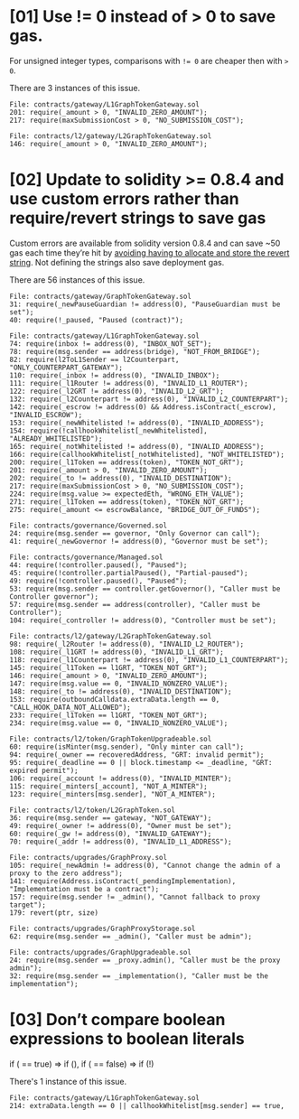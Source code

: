# [01] Use != 0 instead of > 0 to save gas.

For unsigned integer types, comparisons with `!= 0` are cheaper then with `> 0`.

There are 3 instances of this issue.

```
File: contracts/gateway/L1GraphTokenGateway.sol
201: require(_amount > 0, "INVALID_ZERO_AMOUNT");
217: require(maxSubmissionCost > 0, "NO_SUBMISSION_COST");
```

```
File: contracts/l2/gateway/L2GraphTokenGateway.sol
146: require(_amount > 0, "INVALID_ZERO_AMOUNT");
```

# [02] Update to solidity >= 0.8.4 and use custom errors rather than require/revert strings to save gas

Custom errors are available from solidity version 0.8.4 and can save ~50 gas each time they’re hit by [avoiding having to allocate and store the revert string](https://blog.soliditylang.org/2021/04/21/custom-errors/#errors-in-depth). Not defining the strings also save deployment gas.

There are 56 instances of this issue.

```
File: contracts/gateway/GraphTokenGateway.sol
31: require(_newPauseGuardian != address(0), "PauseGuardian must be set");
40: require(!_paused, "Paused (contract)");
```

```
File: contracts/gateway/L1GraphTokenGateway.sol
74: require(inbox != address(0), "INBOX_NOT_SET");
78: require(msg.sender == address(bridge), "NOT_FROM_BRIDGE");
82: require(l2ToL1Sender == l2Counterpart, "ONLY_COUNTERPART_GATEWAY");
110: require(_inbox != address(0), "INVALID_INBOX");
111: require(_l1Router != address(0), "INVALID_L1_ROUTER");
122: require(_l2GRT != address(0), "INVALID_L2_GRT");
132: require(_l2Counterpart != address(0), "INVALID_L2_COUNTERPART");
142: require(_escrow != address(0) && Address.isContract(_escrow), "INVALID_ESCROW");
153: require(_newWhitelisted != address(0), "INVALID_ADDRESS");
154: require(!callhookWhitelist[_newWhitelisted], "ALREADY_WHITELISTED");
165: require(_notWhitelisted != address(0), "INVALID_ADDRESS");
166: require(callhookWhitelist[_notWhitelisted], "NOT_WHITELISTED");
200: require(_l1Token == address(token), "TOKEN_NOT_GRT");
201: require(_amount > 0, "INVALID_ZERO_AMOUNT");
202: require(_to != address(0), "INVALID_DESTINATION");
217: require(maxSubmissionCost > 0, "NO_SUBMISSION_COST");
224: require(msg.value >= expectedEth, "WRONG_ETH_VALUE");
271: require(_l1Token == address(token), "TOKEN_NOT_GRT");
275: require(_amount <= escrowBalance, "BRIDGE_OUT_OF_FUNDS");
```

```
File: contracts/governance/Governed.sol
24: require(msg.sender == governor, "Only Governor can call");
41: require(_newGovernor != address(0), "Governor must be set");
```

```
File: contracts/governance/Managed.sol
44: require(!controller.paused(), "Paused");
45: require(!controller.partialPaused(), "Partial-paused");
49: require(!controller.paused(), "Paused");
53: require(msg.sender == controller.getGovernor(), "Caller must be Controller governor");
57: require(msg.sender == address(controller), "Caller must be Controller");
104: require(_controller != address(0), "Controller must be set");
```

```
File: contracts/l2/gateway/L2GraphTokenGateway.sol
98: require(_l2Router != address(0), "INVALID_L2_ROUTER");
108: require(_l1GRT != address(0), "INVALID_L1_GRT");
118: require(_l1Counterpart != address(0), "INVALID_L1_COUNTERPART");
145: require(_l1Token == l1GRT, "TOKEN_NOT_GRT");
146: require(_amount > 0, "INVALID_ZERO_AMOUNT");
147: require(msg.value == 0, "INVALID_NONZERO_VALUE");
148: require(_to != address(0), "INVALID_DESTINATION");
153: require(outboundCalldata.extraData.length == 0, "CALL_HOOK_DATA_NOT_ALLOWED");
233: require(_l1Token == l1GRT, "TOKEN_NOT_GRT");
234: require(msg.value == 0, "INVALID_NONZERO_VALUE");
```

```
File: contracts/l2/token/GraphTokenUpgradeable.sol
60: require(isMinter(msg.sender), "Only minter can call");
94: require(_owner == recoveredAddress, "GRT: invalid permit");
95: require(_deadline == 0 || block.timestamp <= _deadline, "GRT: expired permit");
106: require(_account != address(0), "INVALID_MINTER");
115: require(_minters[_account], "NOT_A_MINTER");
123: require(_minters[msg.sender], "NOT_A_MINTER");
```

```
File: contracts/l2/token/L2GraphToken.sol
36: require(msg.sender == gateway, "NOT_GATEWAY");
49: require(_owner != address(0), "Owner must be set");
60: require(_gw != address(0), "INVALID_GATEWAY");
70: require(_addr != address(0), "INVALID_L1_ADDRESS");
```

```
File: contracts/upgrades/GraphProxy.sol
105: require(_newAdmin != address(0), "Cannot change the admin of a proxy to the zero address");
141: require(Address.isContract(_pendingImplementation), "Implementation must be a contract");
157: require(msg.sender != _admin(), "Cannot fallback to proxy target");
179: revert(ptr, size)
```

```
File: contracts/upgrades/GraphProxyStorage.sol
62: require(msg.sender == _admin(), "Caller must be admin");
```

```
File: contracts/upgrades/GraphUpgradeable.sol
24: require(msg.sender == _proxy.admin(), "Caller must be the proxy admin");
32: require(msg.sender == _implementation(), "Caller must be the implementation");
```

# [03] Don’t compare boolean expressions to boolean literals

if (<x> == true) => if (<x>), if (<x> == false) => if (!<x>)

There's 1 instance of this issue.

```
File: contracts/gateway/L1GraphTokenGateway.sol
214: extraData.length == 0 || callhookWhitelist[msg.sender] == true,
```

